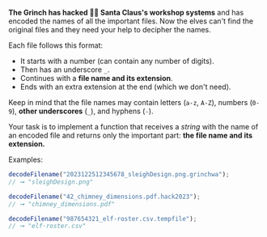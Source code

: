 **The Grinch has hacked 🏴‍☠️ Santa Claus's workshop systems** and has encoded the names of all the important files. Now the elves can't find the original files and they need your help to decipher the names.

Each file follows this format:

- It starts with a number (can contain any number of digits).
- Then has an underscore `_`.
- Continues with a **file name and its extension**.
- Ends with an extra extension at the end (which we don't need).

Keep in mind that the file names may contain letters (`a-z`, `A-Z`), numbers (`0-9`), **other underscores** (`_`), and hyphens (`-`).

Your task is to implement a function that receives a _string_ with the name of an encoded file and returns only the important part: **the file name and its extension.**

Examples:

```js
decodeFilename("2023122512345678_sleighDesign.png.grinchwa");
// ➞ "sleighDesign.png"

decodeFilename("42_chimney_dimensions.pdf.hack2023");
// ➞ "chimney_dimensions.pdf"

decodeFilename("987654321_elf-roster.csv.tempfile");
// ➞ "elf-roster.csv"
```
